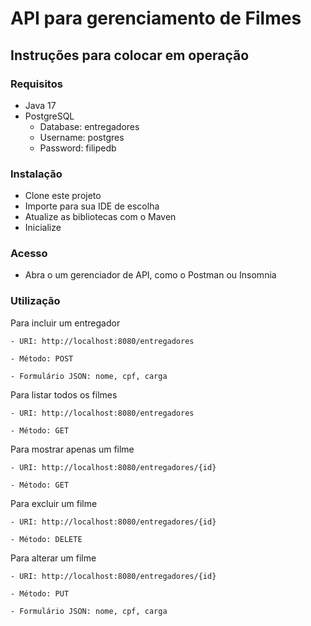 # API para gerenciamento de Filmes

## Instruções para colocar em operação

### Requisitos
- Java 17
- PostgreSQL
  - Database: entregadores
  - Username: postgres
  - Password: filipedb

### Instalação
- Clone este projeto
- Importe para sua IDE de escolha
- Atualize as bibliotecas com o Maven
- Inicialize

### Acesso
- Abra o um gerenciador de API, como o Postman ou Insomnia

### Utilização

Para incluir um entregador
	
	- URI: http://localhost:8080/entregadores
	
	- Método: POST
	
	- Formulário JSON: nome, cpf, carga
	
Para listar todos os filmes
	
	- URI: http://localhost:8080/entregadores
	
	- Método: GET
	
Para mostrar apenas um filme
	
	- URI: http://localhost:8080/entregadores/{id}
	
	- Método: GET
	
Para excluir um filme
	
	- URI: http://localhost:8080/entregadores/{id}
	
	- Método: DELETE

Para alterar um filme
	
	- URI: http://localhost:8080/entregadores/{id}
	
	- Método: PUT
	
	- Formulário JSON: nome, cpf, carga
